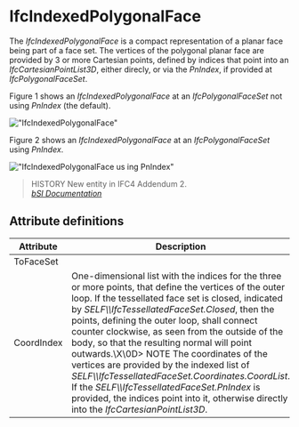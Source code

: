 IfcIndexedPolygonalFace
=======================
The _IfcIndexedPolygonalFace_ is a compact representation of a planar face
being part of a face set. The vertices of the polygonal planar face are
provided by 3 or more Cartesian points, defined by indices that point into an
_IfcCartesianPointList3D_, either direcly, or via the _PnIndex_, if provided
at _IfcPolygonalFaceSet_.  
  
Figure 1 shows an _IfcIndexedPolygonalFace_ at an _IfcPolygonalFaceSet_ not
using _PnIndex_ (the default).  
  
!["IfcIndexedPolygonalFace"](../figures/ifcindexedpolygonalface_01.png "Figure
1 -- Polygonal face geometry provided by indices into a point list")  
  
  
  
Figure 2 shows an _IfcIndexedPolygonalFace_ at an _IfcPolygonalFaceSet_ using
_PnIndex_.  
  
!["IfcIndexedPolygonalFace us  
ing PnIndex"](../figures/ifcindexedpolygonalface_02.png "Figure 2 -- Polygonal
face geometry provided by indices into a point list")  
  
> HISTORY  New entity in IFC4 Addendum 2.  
[ _bSI
Documentation_](https://standards.buildingsmart.org/IFC/DEV/IFC4_2/FINAL/HTML/schema/ifcgeometricmodelresource/lexical/ifcindexedpolygonalface.htm)


Attribute definitions
---------------------
| Attribute   | Description                                                                                                                                                                                                                                                                                                                                                                                                                                                                                                                                                                                                                                                      |
|-------------|------------------------------------------------------------------------------------------------------------------------------------------------------------------------------------------------------------------------------------------------------------------------------------------------------------------------------------------------------------------------------------------------------------------------------------------------------------------------------------------------------------------------------------------------------------------------------------------------------------------------------------------------------------------|
| ToFaceSet   |                                                                                                                                                                                                                                                                                                                                                                                                                                                                                                                                                                                                                                                                  |
| CoordIndex  | One-dimensional list with the indices for the three or more points, that define the vertices of the outer loop. If the tessellated face set is closed, indicated by _SELF\\\IfcTessellatedFaceSet.Closed_, then the points, defining the outer loop, shall connect counter clockwise, as seen from the outside of the body, so that the resulting normal will point outwards.\X\0D> NOTE  The coordinates of the vertices are provided by the indexed list of _SELF\\\IfcTessellatedFaceSet.Coordinates.CoordList_. If the _SELF\\\IfcTessellatedFaceSet.PnIndex_ is provided, the indices point into it, otherwise directly into the _IfcCartesianPointList3D_. |

